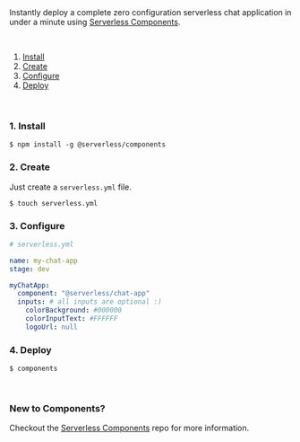 &nbsp;

Instantly deploy a complete zero configuration serverless chat application in under a minute using [Serverless Components](https://github.com/serverless/components).

&nbsp;

1. [Install](#1-install)
2. [Create](#2-create)
3. [Configure](#3-configure)
4. [Deploy](#4-deploy)

&nbsp;


### 1. Install

```
$ npm install -g @serverless/components
```

### 2. Create

Just create a `serverless.yml` file.

```console
$ touch serverless.yml
```

### 3. Configure

```yml
# serverless.yml

name: my-chat-app
stage: dev

myChatApp:
  component: "@serverless/chat-app"
  inputs: # all inputs are optional :)
    colorBackground: #000000
    colorInputText: #FFFFFF
    logoUrl: null
```

### 4. Deploy

```
$ components
```

&nbsp;

### New to Components?

Checkout the [Serverless Components](https://github.com/serverless/components) repo for more information.
